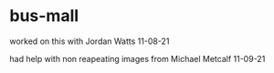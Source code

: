 # bus-mall

worked on this with Jordan Watts 11-08-21

had help with non reapeating images from Michael Metcalf
11-09-21